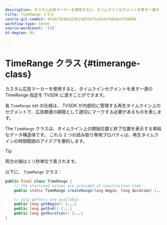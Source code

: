 ```yaml
---
description: カスタム広告マーカーを使用すると、タイムラインセグメントを表す一連の TimeRange 指定を TVSDK に渡すことができます。
title: TimeRange クラス
source-git-commit: 02ebc3548a254b2a6554f1ab34afbb3ea5f09bb8
workflow-type: tm+mt
source-wordcount: '115'
ht-degree: 0%

---
```


# TimeRange クラス {#timerange-class}

カスタム広告マーカーを使用すると、タイムラインセグメントを表す一連の TimeRange 指定を TVSDK に渡すことができます。

<!--<a id="section_42EB6D62627A424ABA250E3246EFEFC3"></a>-->

各 `TimeRange` set の仕様は、 TVSDK が内部的に管理する再生タイムライン上のセグメントで、広告関連の期間として適切にマークする必要があるものを表します。

The `TimeRange` クラスは、タイムライン上の開始位置と終了位置を表示する単純なデータ構造体です。 これら 2 つの読み取り専用プロパティは、再生タイムラインの時間範囲のアイデアを要約します。

>[!TIP]
>
>両方の値はミリ秒単位で表されます。

以下に、 `TimeRange` クラス：

```java
public final class TimeRange {
    // the start/end values are provided at construction time
    public static TimeRange createRange(long begin, long duration) {...} 

    // only getters are available
    public long getBegin() {...} 
    public long getEnd() {...} 
    public long getDuration() {...}
}
```
